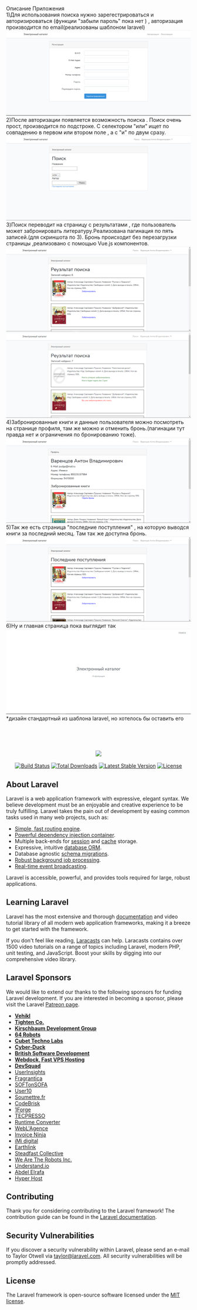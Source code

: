 Описание Приложения <br>
    1)Для использования поиска нужно зарегестрироваться и авторизироваться (функции "забыли пароль" пока нет ) , авторизация производится по email(реализованы шаблоном laravel)
![img](https://github.com/Alduin282/courseWork/raw/master/image/Capture.PNG)
    2)После авторизации появляется возможность поиска . Поиск очень прост,  производится по подстроке. С селектором "или" ищет по совпадению в первом или втором поле , а с "и" по двум сразу. 
![img](https://github.com/Alduin282/courseWork/raw/master/image/Capture1.PNG)
    3)Поиск переводит на страницу с результатами , где пользователь может забронировать литературу.Реализована пагинация по пять записей.(для скриншота по 3). Бронь происходит без перезагрузки страницы ,реализовано с помощью Vue.js компонентов.
![img](https://github.com/Alduin282/courseWork/raw/master/image/NewCapture3.PNG)
![img](https://github.com/Alduin282/courseWork/raw/master/image/NewCapture5.PNG)
    4)Забронированные книги и данные пользователя можно посмотреть на странице профиля, там же можно и отменить бронь.(пагинации тут правда нет и ограничения по бронированию тоже).
![img](https://github.com/Alduin282/courseWork/raw/master/image/NewCapture1.PNG)
    5)Так же есть страница "последние поступления" , на которую выводся книги за последний месяц. Там так же доступна бронь.
![img](https://github.com/Alduin282/courseWork/raw/master/image/NewCapture2.PNG)
    6)Ну и главная страница пока выглядит так
![img](https://github.com/Alduin282/courseWork/raw/master/image/Capture7.PNG)
*дизайн стандартный из шаблона laravel, но хотелось бы оставить его 

<br><br><br>
<p align="center"><img src="https://res.cloudinary.com/dtfbvvkyp/image/upload/v1566331377/laravel-logolockup-cmyk-red.svg" width="400"></p>

<p align="center">
<a href="https://travis-ci.org/laravel/framework"><img src="https://travis-ci.org/laravel/framework.svg" alt="Build Status"></a>
<a href="https://packagist.org/packages/laravel/framework"><img src="https://poser.pugx.org/laravel/framework/d/total.svg" alt="Total Downloads"></a>
<a href="https://packagist.org/packages/laravel/framework"><img src="https://poser.pugx.org/laravel/framework/v/stable.svg" alt="Latest Stable Version"></a>
<a href="https://packagist.org/packages/laravel/framework"><img src="https://poser.pugx.org/laravel/framework/license.svg" alt="License"></a>
</p>

## About Laravel

Laravel is a web application framework with expressive, elegant syntax. We believe development must be an enjoyable and creative experience to be truly fulfilling. Laravel takes the pain out of development by easing common tasks used in many web projects, such as:

- [Simple, fast routing engine](https://laravel.com/docs/routing).
- [Powerful dependency injection container](https://laravel.com/docs/container).
- Multiple back-ends for [session](https://laravel.com/docs/session) and [cache](https://laravel.com/docs/cache) storage.
- Expressive, intuitive [database ORM](https://laravel.com/docs/eloquent).
- Database agnostic [schema migrations](https://laravel.com/docs/migrations).
- [Robust background job processing](https://laravel.com/docs/queues).
- [Real-time event broadcasting](https://laravel.com/docs/broadcasting).

Laravel is accessible, powerful, and provides tools required for large, robust applications.

## Learning Laravel

Laravel has the most extensive and thorough [documentation](https://laravel.com/docs) and video tutorial library of all modern web application frameworks, making it a breeze to get started with the framework.

If you don't feel like reading, [Laracasts](https://laracasts.com) can help. Laracasts contains over 1500 video tutorials on a range of topics including Laravel, modern PHP, unit testing, and JavaScript. Boost your skills by digging into our comprehensive video library.

## Laravel Sponsors

We would like to extend our thanks to the following sponsors for funding Laravel development. If you are interested in becoming a sponsor, please visit the Laravel [Patreon page](https://patreon.com/taylorotwell).

- **[Vehikl](https://vehikl.com/)**
- **[Tighten Co.](https://tighten.co)**
- **[Kirschbaum Development Group](https://kirschbaumdevelopment.com)**
- **[64 Robots](https://64robots.com)**
- **[Cubet Techno Labs](https://cubettech.com)**
- **[Cyber-Duck](https://cyber-duck.co.uk)**
- **[British Software Development](https://www.britishsoftware.co)**
- **[Webdock, Fast VPS Hosting](https://www.webdock.io/en)**
- **[DevSquad](https://devsquad.com)**
- [UserInsights](https://userinsights.com)
- [Fragrantica](https://www.fragrantica.com)
- [SOFTonSOFA](https://softonsofa.com/)
- [User10](https://user10.com)
- [Soumettre.fr](https://soumettre.fr/)
- [CodeBrisk](https://codebrisk.com)
- [1Forge](https://1forge.com)
- [TECPRESSO](https://tecpresso.co.jp/)
- [Runtime Converter](http://runtimeconverter.com/)
- [WebL'Agence](https://weblagence.com/)
- [Invoice Ninja](https://www.invoiceninja.com)
- [iMi digital](https://www.imi-digital.de/)
- [Earthlink](https://www.earthlink.ro/)
- [Steadfast Collective](https://steadfastcollective.com/)
- [We Are The Robots Inc.](https://watr.mx/)
- [Understand.io](https://www.understand.io/)
- [Abdel Elrafa](https://abdelelrafa.com)
- [Hyper Host](https://hyper.host)

## Contributing

Thank you for considering contributing to the Laravel framework! The contribution guide can be found in the [Laravel documentation](https://laravel.com/docs/contributions).

## Security Vulnerabilities

If you discover a security vulnerability within Laravel, please send an e-mail to Taylor Otwell via [taylor@laravel.com](mailto:taylor@laravel.com). All security vulnerabilities will be promptly addressed.

## License

The Laravel framework is open-source software licensed under the [MIT license](https://opensource.org/licenses/MIT).

